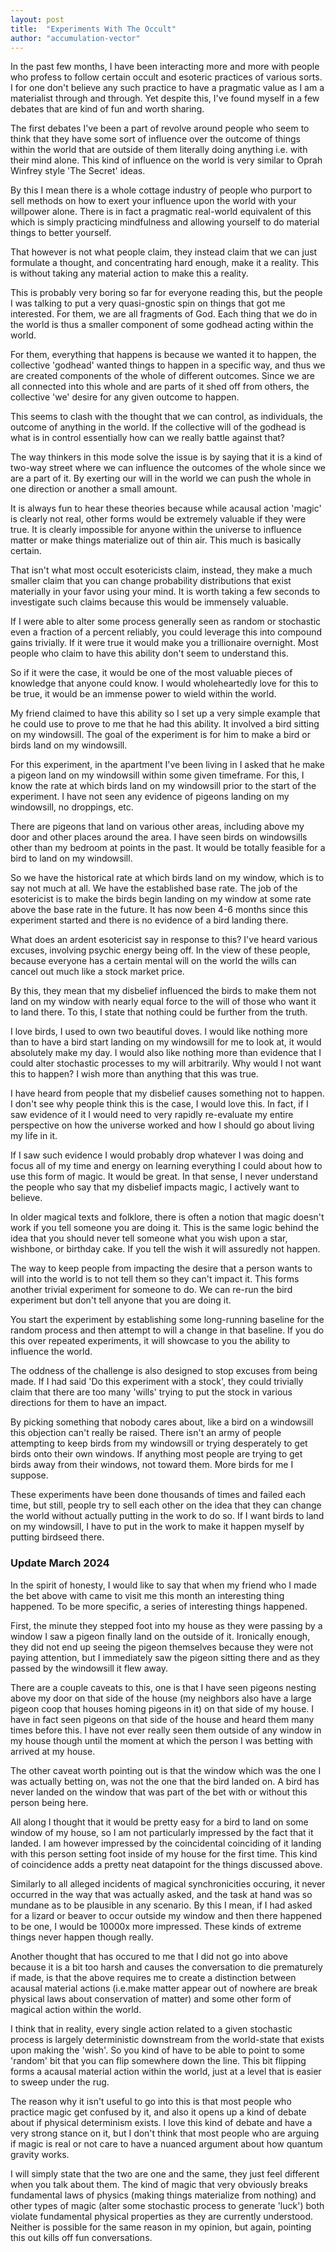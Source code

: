 ```yaml
---
layout: post
title:  "Experiments With The Occult"
author: "accumulation-vector"
---
```


In the past few months, I have been interacting more and more with people who profess to follow certain occult and esoteric practices of various sorts. I for one don't believe any such practice to have a pragmatic value as I am a materialist through and through. Yet despite this, I've found myself in a few debates that are kind of fun and worth sharing.

The first debates I've been a part of revolve around people who seem to think that they have some sort of influence over the outcome of things within the world that are outside of them literally doing anything i.e. with their mind alone. This kind of influence on the world is very similar to Oprah Winfrey style 'The Secret' ideas. 

By this I mean there is a whole cottage industry of people who purport to sell methods on how to exert your influence upon the world with your willpower alone. There is in fact a pragmatic real-world equivalent of this which is simply practicing mindfulness and allowing yourself to do material things to better yourself.

That however is not what people claim, they instead claim that we can just formulate a thought, and concentrating hard enough, make it a reality. This is without taking any material action to make this a reality.

This is probably very boring so far for everyone reading this, but the people I was talking to put a very quasi-gnostic spin on things that got me interested. For them, we are all fragments of God. Each thing that we do in the world is thus a smaller component of some godhead acting within the world.

For them, everything that happens is because we wanted it to happen, the collective 'godhead' wanted things to happen in a specific way, and thus we are created components of the whole of different outcomes. Since we are all connected into this whole and are parts of it shed off from others, the collective 'we' desire for any given outcome to happen.

This seems to clash with the thought that we can control, as individuals, the outcome of anything in the world. If the collective will of the godhead is what is in control essentially how can we really battle against that?

The way thinkers in this mode solve the issue is by saying that it is a kind of two-way street where we can influence the outcomes of the whole since we are a part of it. By exerting our will in the world we can push the whole in one direction or another a small amount.

It is always fun to hear these theories because while acausal action 'magic' is clearly not real, other forms would be extremely valuable if they were true. It is clearly impossible for anyone within the universe to influence matter or make things materialize out of thin air. This much is basically certain.

That isn't what most occult esotericists claim, instead, they make a much smaller claim that you can change probability distributions that exist materially in your favor using your mind. It is worth taking a few seconds to investigate such claims because this would be immensely valuable.

If I were able to alter some process generally seen as random or stochastic even a fraction of a percent reliably, you could leverage this into compound gains trivially. If it were true it would make you a trillionaire overnight. Most people who claim to have this ability don't seem to understand this.

So if it were the case, it would be one of the most valuable pieces of knowledge that anyone could know. I would wholeheartedly love for this to be true, it would be an immense power to wield within the world.

My friend claimed to have this ability so I set up a very simple example that he could use to prove to me that he had this ability. It involved a bird sitting on my windowsill. The goal of the experiment is for him to make a bird or birds land on my windowsill.

For this experiment, in the apartment I've been living in I asked that he make a pigeon land on my windowsill within some given timeframe. For this, I know the rate at which birds land on my windowsill prior to the start of the experiment. I have not seen any evidence of pigeons landing on my windowsill, no droppings, etc.

There are pigeons that land on various other areas, including above my door and other places around the area. I have seen birds on windowsills other than my bedroom at points in the past. It would be totally feasible for a bird to land on my windowsill.

So we have the historical rate at which birds land on my window, which is to say not much at all. We have the established base rate. The job of the esotericist is to make the birds begin landing on my window at some rate above the base rate in the future. It has now been 4-6 months since this experiment started and there is no evidence of a bird landing there.

What does an ardent esotericist say in response to this? I've heard various excuses, involving psychic energy being off. In the view of these people, because everyone has a certain mental will on the world the wills can cancel out much like a stock market price.

By this, they mean that my disbelief influenced the birds to make them not land on my window with nearly equal force to the will of those who want it to land there. To this, I state that nothing could be further from the truth.

I love birds, I used to own two beautiful doves. I would like nothing more than to have a bird start landing on my windowsill for me to look at, it would absolutely make my day. I would also like nothing more than evidence that I could alter stochastic processes to my will arbitrarily. Why would I not want this to happen? I wish more than anything that this was true.

I have heard from people that my disbelief causes something not to happen. I don't see why people think this is the case, I would love this. In fact, if I saw evidence of it I would need to very rapidly re-evaluate my entire perspective on how the universe worked and how I should go about living my life in it.

If I saw such evidence I would probably drop whatever I was doing and focus all of my time and energy on learning everything I could about how to use this form of magic. It would be great. In that sense, I never understand the people who say that my disbelief impacts magic, I actively want to believe.

In older magical texts and folklore, there is often a notion that magic doesn't work if you tell someone you are doing it. This is the same logic behind the idea that you should never tell someone what you wish upon a star, wishbone, or birthday cake. If you tell the wish it will assuredly not happen.

The way to keep people from impacting the desire that a person wants to will into the world is to not tell them so they can't impact it. This forms another trivial experiment for someone to do. We can re-run the bird experiment but don't tell anyone that you are doing it.

You start the experiment by establishing some long-running baseline for the random process and then attempt to will a change in that baseline. If you do this over repeated experiments, it will showcase to you the ability to influence the world.

The oddness of the challenge is also designed to stop excuses from being made. If I had said 'Do this experiment with a stock', they could trivially claim that there are too many 'wills' trying to put the stock in various directions for them to have an impact. 

By picking something that nobody cares about, like a bird on a windowsill this objection can't really be raised. There isn't an army of people attempting to keep birds from my windowsill or trying desperately to get birds onto their own windows. If anything most people are trying to get birds away from their windows, not toward them. More birds for me I suppose.

These experiments have been done thousands of times and failed each time, but still, people try to sell each other on the idea that they can change the world without actually putting in the work to do so. If I want birds to land on my windowsill, I have to put in the work to make it happen myself by putting birdseed there. 

### Update March 2024

In the spirit of honesty, I would like to say that when my friend who I made the bet above with came to visit me this month an interesting thing happened. To be more specific, a series of interesting things happened. 

First, the minute they stepped foot into my house as they were passing by a window I saw a pigeon finally land on the outside of it. Ironically enough, they did not end up seeing the pigeon themselves because they were not paying attention, but I immediately saw the pigeon sitting there and as they passed by the windowsill it flew away.

There are a couple caveats to this, one is that I have seen pigeons nesting above my door on that side of the house (my neighbors also have a large pigeon coop that houses homing pigeons in it) on that side of my house. I have in fact seen pigeons on that side of the house and heard them many times before this. I have not ever really seen them outside of any window in my house though until the moment at which the person I was betting with arrived at my house.

The other caveat worth pointing out is that the window which was the one I was actually betting on, was not the one that the bird landed on. A bird has never landed on the window that was part of the bet with or without this person being here. 

All along I thought that it would be pretty easy for a bird to land on some window of my house, so I am not particularly impressed by the fact that it landed. I am however impressed by the coincidental coinciding of it landing with this person setting foot inside of my house for the first time. This kind of coincidence adds a pretty neat datapoint for the things discussed above.

Similarly to all alleged incidents of magical synchronicities occuring, it never occurred in the way that was actually asked, and the task at hand was so mundane as to be plausible in any scenario. By this I mean, if I had asked for a lizard or beaver to occur outside my window and then there happened to be one, I would be 10000x more impressed. These kinds of extreme things never happen though really.

Another thought that has occured to me that I did not go into above because it is a bit too harsh and causes the conversation to die prematurely if made, is that the above requires me to create a distinction between acausal material actions (i.e.make matter appear out of nowhere are break physical laws about conservation of matter) and some other form of magical action within the world. 

I think that in reality, every single action related to a given stochastic process is largely deterministic downstream from the world-state that exists upon making the 'wish'. So you kind of have to be able to point to some 'random' bit that you can flip somewhere down the line. This bit flipping forms a acausal material action within the world, just at a level that is easier to sweep under the rug. 

The reason why it isn't useful to go into this is that most people who practice magic get confused by it, and also it opens up a kind of debate about if physical determinism exists. I love this kind of debate and have a very strong stance on it, but I don't think that most people who are arguing if magic is real or not care to have a nuanced argument about how quantum gravity works.

I will simply state that the two are one and the same, they just feel different when you talk about them. The kind of magic that very obviously breaks fundamental laws of physics (making things materialize from nothing) and other types of magic (alter some stochastic process to generate 'luck') both violate fundamental physical properties as they are currently understood. Neither is possible for the same reason in my opinion, but again, pointing this out kills off fun conversations.



